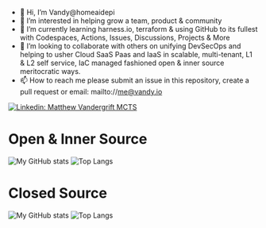 - 👋 Hi, I’m Vandy@homeaidepi
- 👀 I’m interested in helping grow a team, product & community
- 🌱 I’m currently learning harness.io, terraform & using GitHub to its fullest with Codespaces, Actions, Issues, Discussions, Projects & More
- 🚀 I’m looking to collaborate with others on unifying DevSecOps and helping to usher Cloud SaaS Paas and IaaS in scalable, multi-tenant, L1 & L2 self service, IaC managed fashioned open & inner source meritocratic ways.
- 📫 How to reach me please submit an issue in this repository, create a pull request or email: mailto://me@vandy.io

[![Linkedin: Matthew Vandergrift MCTS](https://img.shields.io/badge/-Vandy-blue?style=flat-square&logo=Linkedin&logoColor=white&link=https://www.linkedin.com/in/matt-vandy-vandergrift-mcts/)](https://www.linkedin.com/in/matt-vandy-vandergrift-mcts/)

# Open & Inner Source 
![My GitHub stats](https://github-readme-stats.vercel.app/api?username=homeaidepi&show_icons=true&theme=github_dark&include_all_commits=true)
![Top Langs](https://github-readme-stats.vercel.app/api/top-langs/?username=homeaidepi&layout=compact&include_all_commits=true)

# Closed Source
![My GitHub stats](https://github-readme-stats.vercel.app/api?username=matthewvandergrift&show_icons=true&theme=github_dark&include_all_commits=true)
![Top Langs](https://github-readme-stats.vercel.app/api/top-langs/?username=matthewvandergrift&layout=compact&include_all_commits=true)
